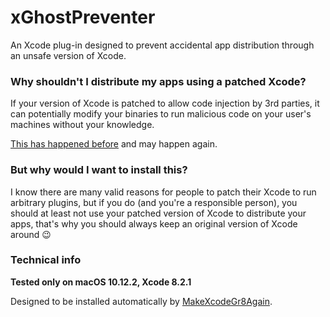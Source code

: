 # xGhostPreventer

An Xcode plug-in designed to prevent accidental app distribution through an unsafe version of Xcode.

### Why shouldn't I distribute my apps using a patched Xcode?

If your version of Xcode is patched to allow code injection by 3rd parties, it can potentially modify your binaries to run malicious code on your user's machines without your knowledge.

[This has happened before](https://en.wikipedia.org/wiki/XcodeGhost) and may happen again.

### But why would I want to install this?

I know there are many valid reasons for people to patch their Xcode to run arbitrary plugins, but if you do (and you're a responsible person), you should at least not use your patched version of Xcode to distribute your apps, that's why you should always keep an original version of Xcode around 😉

### Technical info

**Tested only on macOS 10.12.2, Xcode 8.2.1**

Designed to be installed automatically by [MakeXcodeGr8Again](https://github.com/fpg1503/MakeXcodeGr8Again).
